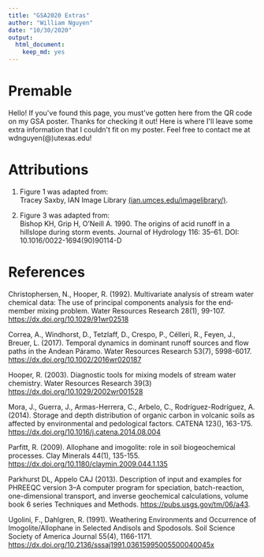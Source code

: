 ```yaml
---
title: "GSA2020 Extras"
author: "William Nguyen"
date: "10/30/2020"
output: 
  html_document: 
    keep_md: yes
---
```




# Premable

Hello! If you've found this page, you must've gotten here from the QR code on my GSA poster. Thanks for checking it out! Here is where I'll leave some extra information that I couldn't fit on my poster. Feel free to contact me at wdnguyen(@)utexas.edu!

# Attributions

1) Figure 1 was adapted from:\
Tracey Saxby, IAN Image Library [(ian.umces.edu/imagelibrary/)](ian.umces.edu/imagelibrary/).

2) Figure 3 was adapted from:\
Bishop KH, Grip H, O’Neill A. 1990. The origins of acid runoff in a hillslope during storm events. Journal of Hydrology 116: 35–61. DOI: 10.1016/0022-1694(90)90114-D

# References

Christophersen, N., Hooper, R. (1992). Multivariate analysis of stream water chemical data: The use of principal components analysis for the end‐member mixing problem. Water Resources Research  28(1), 99-107. https://dx.doi.org/10.1029/91wr02518

Correa, A., Windhorst, D., Tetzlaff, D., Crespo, P., Célleri, R., Feyen, J., Breuer, L. (2017). Temporal dynamics in dominant runoff sources and flow paths in the Andean Páramo. Water Resources Research  53(7), 5998-6017. https://dx.doi.org/10.1002/2016wr020187

Hooper, R. (2003). Diagnostic tools for mixing models of stream water chemistry. Water Resources Research  39(3) https://dx.doi.org/10.1029/2002wr001528

Mora, J., Guerra, J., Armas-Herrera, C., Arbelo, C., Rodríguez-Rodríguez, A. (2014). Storage and depth distribution of organic carbon in volcanic soils as affected by environmental and pedological factors. CATENA  123(), 163-175. https://dx.doi.org/10.1016/j.catena.2014.08.004

Parfitt, R. (2009). Allophane and imogolite: role in soil biogeochemical processes. Clay Minerals  44(1), 135-155. https://dx.doi.org/10.1180/claymin.2009.044.1.135

Parkhurst DL, Appelo CAJ (2013). Description of input and examples for PHREEQC version 3–A computer program for speciation, batch-reaction, one-dimensional transport, and inverse geochemical calculations, volume book 6 series Techniques and Methods. https://pubs.usgs.gov/tm/06/a43.

Ugolini, F., Dahlgren, R. (1991). Weathering Environments and Occurrence of Imogolite/Allophane in Selected Andisols and Spodosols. Soil Science Society of America Journal  55(4), 1166-1171. https://dx.doi.org/10.2136/sssaj1991.03615995005500040045x
